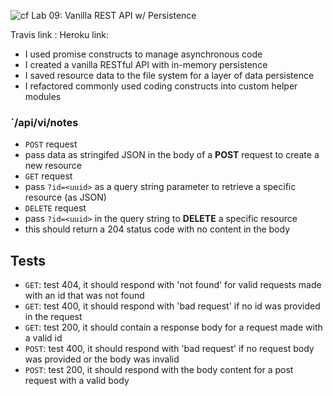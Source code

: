 ![cf](https://i.imgur.com/7v5ASc8.png) Lab 09: Vanilla REST API w/ Persistence


Travis link :
Heroku link: 


*  I used promise constructs to manage asynchronous code
*  I created a vanilla RESTful API with in-memory persistence
* I saved resource data to the file system for a layer of data persistence
* I refactored commonly used coding constructs into custom helper modules




### `/api/vi/notes
* `POST` request
 * pass data as stringifed JSON in the body of a **POST** request to create a new resource
* `GET` request
 * pass `?id=<uuid>` as a query string parameter to retrieve a specific resource (as JSON)
* `DELETE` request
 * pass `?id=<uuid>` in the query string to **DELETE** a specific resource
 * this should return a 204 status code with no content in the body

## Tests
 * `GET`: test 404, it should respond with 'not found' for valid requests made with an id that was not found
 * `GET`: test 400, it should respond with 'bad request' if no id was provided in the request
 * `GET`: test 200, it should contain a response body for a request made with a valid id
 * `POST`: test 400, it should respond with 'bad request' if no request body was provided or the body was invalid
 * `POST`: test 200, it should respond with the body content for a post request with a valid body


